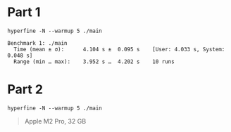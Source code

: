 # Part 1
```
hyperfine -N --warmup 5 ./main

Benchmark 1: ./main
  Time (mean ± σ):      4.104 s ±  0.095 s    [User: 4.033 s, System: 0.048 s]
  Range (min … max):    3.952 s …  4.202 s    10 runs
```

# Part 2
```
hyperfine -N --warmup 5 ./main

```

> Apple M2 Pro, 32 GB

